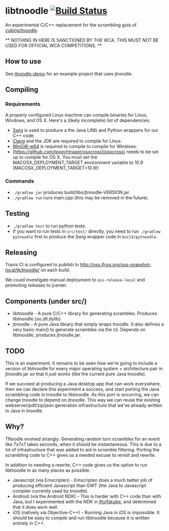 libtnoodle [![Build Status](https://travis-ci.org/jfly/libtnoodle.svg?branch=master)](https://travis-ci.org/jfly/libtnoodle)
==========

An experimental C/C++ replacement for the scrambling guts of
[cubing/tnoodle](https://github.com/cubing/tnoodle).

** NOTHING IN HERE IS SANCTIONED BY THE WCA. THIS MUST NOT
BE USED FOR OFFICIAL WCA COMPETITIONS. **

## How to use

See [jtnoodle-demo](https://github.com/jfly/jtnoodle-demo) for an example
project that uses jtnoodle.

## Compiling

### Requirements

A properly configured Linux machine can compile binaries for Linux, Windows, and OS X.
Here's a (likely incomplete) list of dependencies.

- [Swig](http://www.swig.org/) is used to produce a the Java (JNI) and Python
  wrappers for our C++ code.
- [Clang](http://clang.llvm.org/) and the JDK are required to compile for Linux.
- [MinGW-w64](http://mingw-w64.sourceforge.net/) is required to compile to
  compile for Windows.
- [https://github.com/tpoechtrager/osxcross](osxcross) needs to be set up to
  compile for OS X. You must set the MACOSX_DEPLOYMENT_TARGET environment
  variable to 10.9 (MACOSX_DEPLOYMENT_TARGET=10.9)!

### Commands

- `./gradlew jar` produces build/libs/jtnoodle-VERSION.jar.
- `./gradlew run` runs main.cpp (this may be removed in the future).

## Testing

- `./gradlew test` to run python tests.
- If you want to run tests in `src/test/` directly, you need to run `./gradlew
  pytnoodle` first to produce the Swig wrapper code in `build/pytnoodle`.

## Releasing

Travis CI is configured to publish to
http://oss.jfrog.org/oss-snapshot-local/tk/tnoodle/ on each build.

We could investigate manual deployment to `oss-release-local` and promoting
releases to jcenter.

## Components (under src/)

- libtnoodle - A pure C/C++ library for generating scrambles. Produces
  libtnoodle.{so,dll,dylib}
- jtnoodle - A pure Java library that simply wraps tnoodle. It also defines a
  very basic main() to generate scrambles via the cli. Depends on libtnoodle,
  produces jtnoodle.jar.

## TODO

This is an experiment. It remains to be seen how we're going to include a
version of libtnoodle for every major operating system + architecture pair in
jtnoodle.jar so that it *just works* (like the current pure Java tnoodle).

If we succeed at producing a Java desktop app that can work everywhere, then
we can declare this experiment a success, and start porting the Java scrambling code
in tnoodle to libtnoodle. As this port is occurring, we can change tnoodle to depend
on jtnoodle. This way we can reuse the existing webserver/pdf/zip/json generation
infrastructure that we've already written in Java in tnoodle.

## Why?

TNoodle evolved strangly. Generating random turn scrambles for an event like
7x7x7 takes seconds, when it should be instantaneous. This is due to a lot of
infrastructure that was added to aid in scramble filtering. Porting the
scrambling code to C++ gives us a needed excuse to revisit and rewrite.

In addition to needing a rewrite, C++ code gives us the option to run libtnoodle in
as many places as possible.

- Javascript (via Emscripten) - Emscripten does a much better job of producing
efficient Javascript than GWT (the Java to Javascript compiler currently used
by tnoodle).
- Android (via the Android NDK) - This is harder with C++ code than with Java,
but I experimented with the NDK in
[jfly/fskube](https://github.com/jfly/fskube), and determined that it does work well.
- iOS (natively via Objective-C++) - Running Java in iOS is impossible. It
should be easy to compile and run libtnoodle because it is written entirely in
C++.
